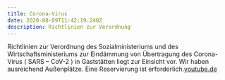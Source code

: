 ```yaml
---
title: Corona-Virus
date: 2020-08-09T11:42:19.240Z
description: Richtlinien zur Verordnung
---
```

<!--StartFragment-->

Richtlinien zur Verordnung des Sozialministeriums und des Wirtschaftsministeriums zur Eindämmung von Übertragung des Corona-Virus ( SARS – CoV-2 ) in Gaststätten liegt zur Einsicht vor. Wir haben ausreichend Außenplätze. Eine Reservierung ist erforderlich.[youtube.de](youtube.de)

<!--EndFragment-->